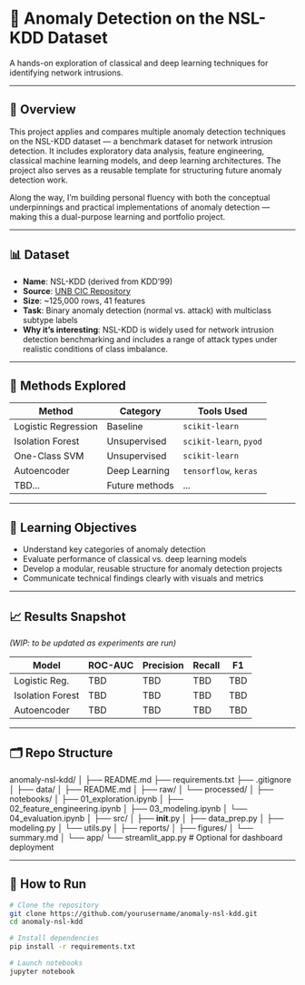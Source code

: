 # 🔐 Anomaly Detection on the NSL-KDD Dataset

A hands-on exploration of classical and deep learning techniques for identifying network intrusions.

---

## 📌 Overview

This project applies and compares multiple anomaly detection techniques on the NSL-KDD dataset — a benchmark dataset for network intrusion detection. It includes exploratory data analysis, feature engineering, classical machine learning models, and deep learning architectures. The project also serves as a reusable template for structuring future anomaly detection work.

Along the way, I’m building personal fluency with both the conceptual underpinnings and practical implementations of anomaly detection — making this a dual-purpose learning and portfolio project.

---

## 📊 Dataset

- **Name**: NSL-KDD (derived from KDD’99)
- **Source**: [UNB CIC Repository](https://www.unb.ca/cic/datasets/nsl.html)
- **Size**: ~125,000 rows, 41 features
- **Task**: Binary anomaly detection (normal vs. attack) with multiclass subtype labels
- **Why it’s interesting**: NSL-KDD is widely used for network intrusion detection benchmarking and includes a range of attack types under realistic conditions of class imbalance.

---

## 🧪 Methods Explored

| Method              | Category         | Tools Used            |
|---------------------|------------------|------------------------|
| Logistic Regression | Baseline         | `scikit-learn`         |
| Isolation Forest    | Unsupervised     | `scikit-learn`, `pyod` |
| One-Class SVM       | Unsupervised     | `scikit-learn`         |
| Autoencoder         | Deep Learning    | `tensorflow`, `keras`  |
| TBD...              | Future methods   | ...                    |

---

## 🎯 Learning Objectives

- Understand key categories of anomaly detection
- Evaluate performance of classical vs. deep learning models
- Develop a modular, reusable structure for anomaly detection projects
- Communicate technical findings clearly with visuals and metrics

---

## 📈 Results Snapshot

_(WIP: to be updated as experiments are run)_

| Model             | ROC-AUC | Precision | Recall | F1   |
|------------------|---------|-----------|--------|------|
| Logistic Reg.     | TBD     | TBD       | TBD    | TBD  |
| Isolation Forest  | TBD     | TBD       | TBD    | TBD  |
| Autoencoder       | TBD     | TBD       | TBD    | TBD  |

---

## 🗂️ Repo Structure
anomaly-nsl-kdd/
│
├── README.md
├── requirements.txt
├── .gitignore
│
├── data/
│   ├── README.md
│   ├── raw/
│   └── processed/
│
├── notebooks/
│   ├── 01_exploration.ipynb
│   ├── 02_feature_engineering.ipynb
│   ├── 03_modeling.ipynb
│   └── 04_evaluation.ipynb
│
├── src/
│   ├── __init__.py
│   ├── data_prep.py
│   ├── modeling.py
│   └── utils.py
│
├── reports/
│   ├── figures/
│   └── summary.md
│
└── app/
    └── streamlit_app.py  # Optional for dashboard deployment


---

## 🚀 How to Run

```bash
# Clone the repository
git clone https://github.com/yourusername/anomaly-nsl-kdd.git
cd anomaly-nsl-kdd

# Install dependencies
pip install -r requirements.txt

# Launch notebooks
jupyter notebook

